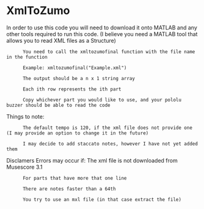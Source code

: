 # XmlToZumo
In order to use this code you will need to download it onto MATLAB and any other tools required to run this code. (I believe you need a MATLAB tool that allows you to read XML files as a Structure)

          You need to call the xmltozumofinal function with the file name in the function

          Example: xmltozumofinal("Example.xml")

          The output should be a n x 1 string array

          Each ith row represents the ith part

          Copy whichever part you would like to use, and your pololu buzzer should be able to read the code

Things to note:

          The default tempo is 120, if the xml file does not provide one (I may provide an option to change it in the future)

          I may decide to add staccato notes, however I have not yet added them

Disclamers
Errors may occur if:
          The xml file is not downloaded from Musescore 3.1
          
          For parts that have more that one line
          
          There are notes faster than a 64th
          
          You try to use an mxl file (in that case extract the file)
          
